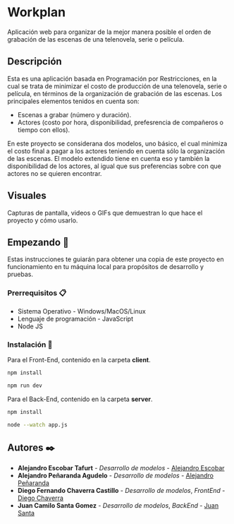 # Workplan

Aplicación web para organizar de la mejor manera posible el orden de grabación de las escenas de una telenovela, serie o película.

## Descripción

Esta es una aplicación basada en Programación por Restricciones, en la cual se trata de minimizar el costo de producción de una telenovela, serie o película, en términos de la organización de grabación de las escenas. Los principales elementos tenidos en cuenta son:

- Escenas a grabar (número y duración).
- Actores (costo por hora, disponibilidad, prefesrencia de compañeros o tiempo con ellos).

En este proyecto se considerana dos modelos, uno básico, el cual minimiza el costo final a pagar a los actores teniendo en cuenta sólo la organización de las escenas. El modelo extendido tiene en cuenta eso y también la disponibilidad de los actores, al igual que sus preferencias sobre con que actores no se quieren encontrar.

## Visuales

Capturas de pantalla, videos o GIFs que demuestran lo que hace el proyecto y cómo usarlo.

## Empezando 🚀

Estas instrucciones te guiarán para obtener una copia de este proyecto en funcionamiento en tu máquina local para propósitos de desarrollo y pruebas.

### Prerrequisitos 📋

- Sistema Operativo - Windows/MacOS/Linux
- Lenguaje de programación - JavaScript
- Node JS

### Instalación 🔧

Para el Front-End, contenido en la carpeta **client**.

```bash
npm install
```

```bash
npm run dev
```

Para el Back-End, contenido en la carpeta **server**.

```bash
npm install
```

```bash
node --watch app.js
```
## Autores ✒️

- **Alejandro Escobar Tafurt** - _Desarrollo de modelos_ - [Alejandro Escobar](https://github.com/alejandro19-19)
- **Alejandro Peñaranda Agudelo** - _Desarrollo de modelos_ - [Alejandro Peñaranda](https://github.com/alejandropenaranda)
- **Diego Fernando Chaverra Castillo** - _Desarrollo de modelos_, _FrontEnd_ - [Diego Chaverra](https://github.com/DiegoFChC)
- **Juan Camilo Santa Gomez** - _Desarrollo de modelos_, _BackEnd_ - [Juan Santa](https://github.com/santa51107HD)
